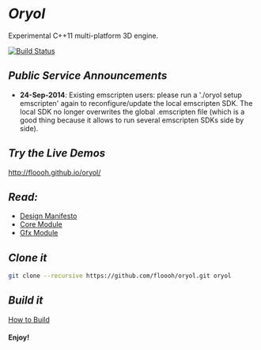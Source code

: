 # _Oryol_ #

Experimental C++11 multi-platform 3D engine.

[![Build Status](https://travis-ci.org/floooh/oryol.svg?branch=master)](https://travis-ci.org/floooh/oryol)

## _Public Service Announcements_ ##

- **24-Sep-2014**: Existing emscripten users: please run a './oryol setup emscripten' again to reconfigure/update the local emscripten SDK. The local SDK no longer overwrites the global .emscripten file (which is a good thing because it allows to run several emscripten SDKs side by side).

## _Try the Live Demos_ ##

http://floooh.github.io/oryol/

## _Read:_ ##

* [Design Manifesto](DESIGN-MANIFESTO.md)
* [Core Module](code/Modules/Core/README.md)
* [Gfx Module](code/Modules/Gfx/README.md)

## _Clone it_ ##

```bash
git clone --recursive https://github.com/floooh/oryol.git oryol
```

## _Build it_ ##

[How to Build](BUILD.md)

#### Enjoy! ####


